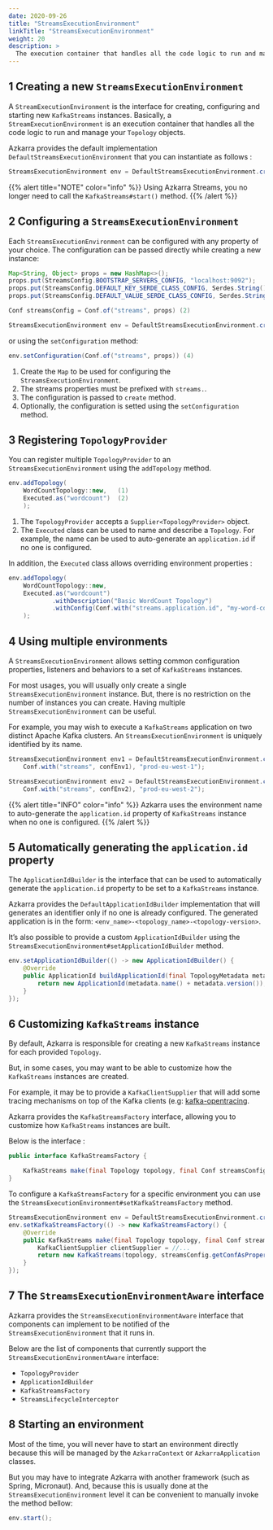 ```yaml
---
date: 2020-09-26
title: "StreamsExecutionEnvironment"
linkTitle: "StreamsExecutionEnvironment"
weight: 20
description: >
  The execution container that handles all the code logic to run and manage `KafkaStreams` instances.
---
```


## 1 Creating a new `StreamsExecutionEnvironment`

A `StreamExecutionEnvironment` is the interface for creating, configuring and starting new `KafkaStreams` instances. Basically, a `StreamExecutionEnvironment` is an execution container that handles all the code logic to run and manage your `Topology` objects.

Azkarra provides the default implementation `DefaultStreamsExecutionEnvironment` that you can instantiate as follows : 

```java
StreamsExecutionEnvironment env = DefaultStreamsExecutionEnvironment.create()
``` 

{{% alert title="NOTE" color="info" %}}
Using Azkarra Streams, you no longer need to call the `KafkaStreams#start()` method.
{{% /alert %}}

## 2 Configuring a `StreamsExecutionEnvironment`

Each `StreamsExecutionEnvironment` can be configured with any property of your choice.
The configuration can be passed directly while creating a new instance: 

```java
Map<String, Object> props = new HashMap<>(); 
props.put(StreamsConfig.BOOTSTRAP_SERVERS_CONFIG, "localhost:9092");
props.put(StreamsConfig.DEFAULT_KEY_SERDE_CLASS_CONFIG, Serdes.String().getClass());
props.put(StreamsConfig.DEFAULT_VALUE_SERDE_CLASS_CONFIG, Serdes.String().getClass()); (1)

Conf streamsConfig = Conf.of("streams", props) (2)

StreamsExecutionEnvironment env = DefaultStreamsExecutionEnvironment.create(streamsConfig); (3)
```

or using the `setConfiguration` method: 

```java
env.setConfiguration(Conf.of("streams", props)) (4)
```

1. Create the `Map` to be used for configuring the `StreamsExecutionEnvironment`.
2. The streams properties must be prefixed with `streams.`.
3. The configuration is passed to `create` method.
4. Optionally, the configuration is setted using the `setConfiguration` method.


## 3 Registering `TopologyProvider`

You can register multiple `TopologyProvider` to an `StreamsExecutionEnvironment` using the `addTopology` method.

```java
env.addTopology(
    WordCountTopology::new,   (1)
    Executed.as("wordcount")  (2)
    );
```

1. The `TopologyProvider` accepts a `Supplier<TopologyProvider>` object.
2. The `Executed` class can be used to name and describe a `Topology`. For example, the name can be used to auto-generate an `application.id` if no one is configured.

In addition, the `Executed` class allows overriding environment properties : 

```java
env.addTopology(
    WordCountTopology::new,
    Executed.as("wordcount")
            .withDescription("Basic WordCount Topology")
            .withConfig(Conf.with("streams.application.id", "my-word-count-application"))
    );
``` 

## 4 Using multiple environments

A `StreamsExecutionEnvironment` allows setting common configuration properties, listeners and behaviors to a set of `KafkaStreams` instances.

For most usages, you will usually only create a single `StreamsExecutionEnvironment` instance. But, there is no restriction on the number of instances you can create. Having multiple `StreamsExecutionEnvironment` can be useful. 

For example, you may wish to execute a `KafkaStreams` application on two distinct Apache Kafka clusters. An `StreamsExecutionEnvironment` is uniquely identified by its name.

```java
StreamsExecutionEnvironment env1 = DefaultStreamsExecutionEnvironment.create(
    Conf.with("streams", confEnv1), "prod-eu-west-1");

StreamsExecutionEnvironment env2 = DefaultStreamsExecutionEnvironment.create(
    Conf.with("streams", confEnv2), "prod-eu-west-2");
```


{{% alert title="INFO" color="info" %}}
Azkarra uses the environment name to auto-generate the `application.id` property of `KafkaStreams` instance when no one is configured.
{{% /alert %}}

## 5 Automatically generating the `application.id` property

The `ApplicationIdBuilder` is the interface that can be used to automatically generate the `application.id` property to be set to a `KafkaStreams` instance.

Azkarra provides the `DefaultApplicationIdBuilder` implementation that will generates an identifier only if no one is already configured.
The generated application is in the form: `<env_name>-<topology_name>-<topology-version>`.

It’s also possible to provide a custom `ApplicationIdBuilder` using the `StreamsExecutionEnvironment#setApplicationIdBuilder` method.

```java
env.setApplicationIdBuilder(() -> new ApplicationIdBuilder() {
    @Override
    public ApplicationId buildApplicationId(final TopologyMetadata metadata, final Conf streamsConfig) {
        return new ApplicationId(metadata.name() + metadata.version());
    }
});
```

## 6 Customizing `KafkaStreams` instance

By default, Azkarra is responsible for creating a new `KafkaStreams` instance for each provided `Topology`. 

But, in some cases, you may want to be able to customize how the `KafkaStreams` instances are created. 

For example, it may be to provide a `KafkaClientSupplier` that will add some tracing mechanisms on top of the Kafka clients (e.g: [kafka-opentracing](https://github.com/opentracing-contrib/java-kafka-client).

Azkarra provides the `KafkaStreamsFactory` interface, allowing you to customize how `KafkaStreams` instances are built.

Below is the interface :  

```java
public interface KafkaStreamsFactory {

    KafkaStreams make(final Topology topology, final Conf streamsConfig);
}
```

To configure a `KafkaStreamsFactory` for a specific environment you can use the `StreamsExecutionEnvironment#setKafkaStreamsFactory` method.

```java
StreamsExecutionEnvironment env = DefaultStreamsExecutionEnvironment.create();
env.setKafkaStreamsFactory(() -> new KafkaStreamsFactory() {
    @Override
    public KafkaStreams make(final Topology topology, final Conf streamsConfig) {
        KafkaClientSupplier clientSupplier = //...
        return new KafkaStreams(topology, streamsConfig.getConfAsProperties(), clientSupplier);
    }
});
```

## 7 The `StreamsExecutionEnvironmentAware` interface

Azkarra provides the `StreamsExecutionEnvironmentAware` interface that components can implement to be notified of the `StreamsExecutionEnvironment` that it runs in.

Below are the list of components that currently support the `StreamsExecutionEnvironmentAware` interface:

* `TopologyProvider`
* `ApplicationIdBuilder`
* `KafkaStreamsFactory`
* `StreamsLifecycleInterceptor`

## 8 Starting an environment

Most of the time, you will never have to start an environment directly because this will be managed by the `AzkarraContext` or `AzkarraApplication` classes.

But you may have to integrate Azkarra with another framework (such as Spring, Micronaut). And, because this is usually done at the `StreamsExecutionEnvironment` level it can be convenient to manually invoke the method bellow: 

```java
env.start();
```